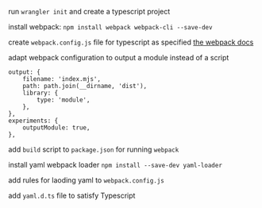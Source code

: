 

run `wrangler init` and create a typescript project

install webpack: `npm install webpack webpack-cli --save-dev`

create `webpack.config.js` file for typescript as specified [the webpack docs](https://webpack.js.org/guides/typescript/)

adapt webpack configuration to output a module instead of a script
```
output: {
    filename: 'index.mjs',
    path: path.join(__dirname, 'dist'),
    library: {
        type: 'module',
    },
},
experiments: {
    outputModule: true,
},
```

add `build` script to `package.json` for running `webpack`

install yaml webpack loader `npm install --save-dev yaml-loader`

add rules for laoding yaml to `webpack.config.js`

add `yaml.d.ts` file to satisfy Typescript

